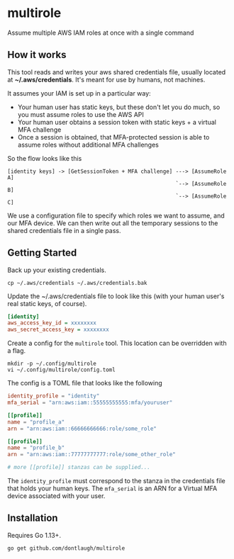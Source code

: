 # multirole

Assume multiple AWS IAM roles at once with a single command

## How it works

This tool reads and writes your aws shared credentials file, usually located at
**~/.aws/credentials**. It's meant for use by humans, not machines.

It assumes your IAM is set up in a particular way:

* Your human user has static keys, but these don't let you do much, so you must
  assume roles to use the AWS API
* Your human user obtains a session token with static keys + a virtual MFA challenge
* Once a session is obtained, that MFA-protected session is able to assume roles
  without additional MFA challenges

So the flow looks like this

```
[identity keys] -> [GetSessionToken + MFA challenge] ---> [AssumeRole A]
                                                     `--> [AssumeRole B]
                                                     `--> [AssumeRole C]
```

We use a configuration file to specify which roles we want to assume, and our
MFA device. We can then write out all the temporary sessions to the shared credentials
file in a single pass.

## Getting Started

Back up your existing credentials.

```
cp ~/.aws/credentials ~/.aws/credentials.bak
```

Update the ~/.aws/credentials file to look like this (with your human user's 
real static keys, of course).

```ini
[identity]
aws_access_key_id = xxxxxxxx
aws_secret_access_key = xxxxxxxx
```

Create a config for the `multirole` tool. This location can be overridden with
a flag.

```
mkdir -p ~/.config/multirole
vi ~/.config/multirole/config.toml
```

The config is a TOML file that looks like the following

```toml
identity_profile = "identity"
mfa_serial = "arn:aws:iam::55555555555:mfa/youruser"

[[profile]]
name = "profile_a"
arn = "arn:aws:iam::66666666666:role/some_role"

[[profile]]
name = "profile_b"
arn = "arn:aws:iam::77777777777:role/some_other_role"

# more [[profile]] stanzas can be supplied...
```

The `identity_profile` must correspond to the stanza in the credentials file
that holds your human keys. The `mfa_serial` is an ARN for a Virtual MFA device
associated with your user.

## Installation

Requires Go 1.13+.

```
go get github.com/dontlaugh/multirole
```

